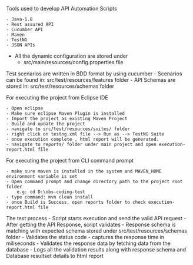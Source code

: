 Tools used to develop API Automation Scripts

    - Java-1.8
    - Rest assured API
    - Cucumber API
    - Maven
    - TestNG
    - JSON APIs

- All the dynamic configuration are stored under
    - src/main/resources/config.properties file

Test scenarios are written in BDD format by using cucumber
    - Scenarios can be found in: src/test/resources/features folder
    - API Schemas are stored in: src/test/resources/schemas folder

For executing the project from Eclipse IDE

    - Open eclipse
    - Make sure eclipse Maven Plugin is installed
    - Import the project as existing Maven Project
    - Build and update the project
    - navigate to src/test/resources/suites/ folder
    - right click on testng.xml file --> Run as --> TestNG Suite
    - once execution complete , html report will be generated.
    - navigate to reports/ folder under main project and open execution-report.html file

For executing the project from CLI command prompt

    - make sure maven is installed in the system and MAVEN_HOME environment variable is set
    - Open command prompt and change directory path to the project root folder
        e.g: cd D:\obs-coding-test
    - type command: mvn clean install
    - once Build is Success, open reports folder to check execution-report.html file

The test process
    - Script starts execution and send the valid API request
    - After getting the API Response, script validates 
            - Response schema is matching with expected schema stored under src/test/resources/schemas folder
            - Validates the status code
            - captures the response time in miliseconds
            - Validates the response data by fetching data from the database
            - Logs all the validation results along with response schema and Database resultset details to html report


